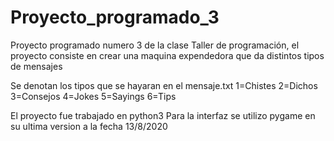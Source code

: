 # Proyecto_programado_3
Proyecto programado numero 3 de la clase Taller de programación, el proyecto consiste en crear una maquina expendedora que da distintos tipos de mensajes

Se denotan los tipos que se hayaran en el mensaje.txt
1=Chistes
2=Dichos
3=Consejos
4=Jokes
5=Sayings
6=Tips

El proyecto fue trabajado en python3
Para la interfaz se utilizo pygame en su ultima version a la fecha 13/8/2020	
